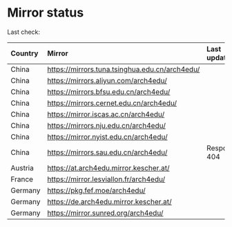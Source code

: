 <script src="./time.js"></script>
# Mirror status
Last check: <script type="text/javascript">localize(1708939128.968995);</script>

|Country|Mirror|Last update|
|:------|:-----|:----------|
|China|https://mirrors.tuna.tsinghua.edu.cn/arch4edu/|<script type="text/javascript">localize(1708929065);</script>|
|China|https://mirrors.aliyun.com/arch4edu/|<script type="text/javascript">localize(1708929065);</script>|
|China|https://mirrors.bfsu.edu.cn/arch4edu/|<script type="text/javascript">localize(1708885711);</script>|
|China|https://mirrors.cernet.edu.cn/arch4edu/|<script type="text/javascript">localize(1708885711);</script>|
|China|https://mirror.iscas.ac.cn/arch4edu/|<script type="text/javascript">localize(1708885711);</script>|
|China|https://mirrors.nju.edu.cn/arch4edu/|<script type="text/javascript">localize(1708885711);</script>|
|China|https://mirror.nyist.edu.cn/arch4edu/|<script type="text/javascript">localize(1708885711);</script>|
|China|https://mirrors.sau.edu.cn/arch4edu/|Response 404|
|Austria|https://at.arch4edu.mirror.kescher.at/|<script type="text/javascript">localize(1708929065);</script>|
|France|https://mirror.lesviallon.fr/arch4edu/|<script type="text/javascript">localize(1708885711);</script>|
|Germany|https://pkg.fef.moe/arch4edu/|<script type="text/javascript">localize(1708929065);</script>|
|Germany|https://de.arch4edu.mirror.kescher.at/|<script type="text/javascript">localize(1708929065);</script>|
|Germany|https://mirror.sunred.org/arch4edu/|<script type="text/javascript">localize(1708929065);</script>|

<script src="./tablefilter/tablefilter.js"></script>
<script src="./table.js"></script>